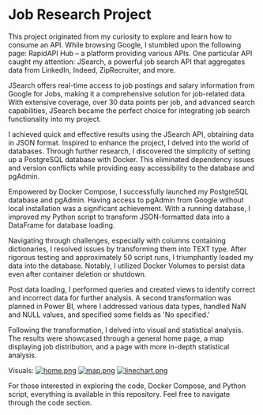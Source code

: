 # Job Research Project
This project originated from my curiosity to explore and learn how to consume an API. While browsing Google, I stumbled upon the following page: RapidAPI Hub – a platform providing various APIs. One particular API caught my attention: JSearch, a powerful job search API that aggregates data from LinkedIn, Indeed, ZipRecruiter, and more.

JSearch offers real-time access to job postings and salary information from Google for Jobs, making it a comprehensive solution for job-related data. With extensive coverage, over 30 data points per job, and advanced search capabilities, JSearch became the perfect choice for integrating job search functionality into my project.

I achieved quick and effective results using the JSearch API, obtaining data in JSON format. Inspired to enhance the project, I delved into the world of databases. Through further research, I discovered the simplicity of setting up a PostgreSQL database with Docker. This eliminated dependency issues and version conflicts while providing easy accessibility to the database and pgAdmin.

Empowered by Docker Compose, I successfully launched my PostgreSQL database and pgAdmin. Having access to pgAdmin from Google without local installation was a significant achievement. With a running database, I improved my Python script to transform JSON-formatted data into a DataFrame for database loading.

Navigating through challenges, especially with columns containing dictionaries, I resolved issues by transforming them into TEXT type. After rigorous testing and approximately 50 script runs, I triumphantly loaded my data into the database. Notably, I utilized Docker Volumes to persist data even after container deletion or shutdown.

Post data loading, I performed queries and created views to identify correct and incorrect data for further analysis. A second transformation was planned in Power BI, where I addressed various data types, handled NaN and NULL values, and specified some fields as 'No specified.'

Following the transformation, I delved into visual and statistical analysis. The results were showcased through a general home page, a map displaying job distribution, and a page with more in-depth statistical analysis.

Visuals:
[![home.png](https://i.postimg.cc/Xq9S5r56/home.png)](https://postimg.cc/D4fMky5x)
[![map.png](https://i.postimg.cc/jqfrmFF3/map.png)](https://postimg.cc/xq97btYL)
[![linechart.png](https://i.postimg.cc/k46dn1X4/linechart.png)](https://postimg.cc/Kk2Wf5TS)


For those interested in exploring the code, Docker Compose, and Python script, everything is available in this repository. Feel free to navigate through the code section.